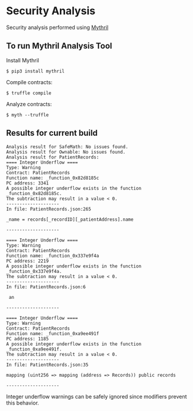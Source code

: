 # Security Analysis
Security analysis performed using [Mythril](https://github.com/NFhbar/mythril)

## To run Mythril Analysis Tool
Install Mythril
```
$ pip3 install mythril
```
Compile contracts:
```
$ truffle compile
```
Analyze contracts:
```
$ myth --truffle
```

## Results for current build
```
Analysis result for SafeMath: No issues found.
Analysis result for Ownable: No issues found.
Analysis result for PatientRecords:
==== Integer Underflow ====
Type: Warning
Contract: PatientRecords
Function name: _function_0x82d8185c
PC address: 3341
A possible integer underflow exists in the function _function_0x82d8185c.
The subtraction may result in a value < 0.
--------------------
In file: PatientRecords.json:265

_name = records[_recordID][_patientAddress].name

--------------------

==== Integer Underflow ====
Type: Warning
Contract: PatientRecords
Function name: _function_0x337e9f4a
PC address: 2219
A possible integer underflow exists in the function _function_0x337e9f4a.
The subtraction may result in a value < 0.
--------------------
In file: PatientRecords.json:6

 an

--------------------

==== Integer Underflow ====
Type: Warning
Contract: PatientRecords
Function name: _function_0xa9ee491f
PC address: 1185
A possible integer underflow exists in the function _function_0xa9ee491f.
The subtraction may result in a value < 0.
--------------------
In file: PatientRecords.json:35

mapping (uint256 => mapping (address => Records)) public records

--------------------
```

Integer underflow warnings can be safely ignored since modifiers prevent this behavior.
